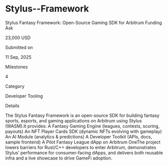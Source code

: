 # Stylus--Framework

Stylus Fantasy Framework: Open-Source Gaming SDK for Arbitrum
Funding Ask

23,000 USD

Submitted on

11 Sep, 2025

Milestones

4

Category

Developer Tooling

Details

The Stylus Fantasy Framework is an open-source SDK for building fantasy sports, esports, and gaming applications on Arbitrum using Stylus (WASM).It provides:
A Fantasy Gaming Engine (leagues, contests, scoring, payouts)
An NFT Player Cards SDK (dynamic NFTs evolving with gameplay)
An AI Module (analytics & predictions)
A Developer Toolkit (APIs, docs, sample frontend)
A Pilot Fantasy League dApp on Arbitrum OneThe project lowers barriers for Rust/C++ developers to enter Arbitrum, demonstrates Stylus’ performance for consumer-facing dApps, and delivers both reusable infra and a live showcase to drive GameFi adoption.
